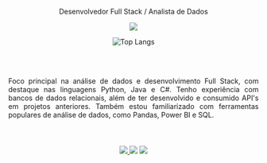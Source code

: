 <p align="center">Desenvolvedor Full Stack / Analista de Dados</p>

<p align="center">
  <a href="https://skillicons.dev">
    <img src="https://skillicons.dev/icons?i=py,java,c,opencv,django,html,css,dotnet,mysql" />
  </a>
</p>

<div align="center">
    <img src="https://github-readme-stats.vercel.app/api/top-langs/?username=JiqueGR&layout=compact" alt="Top Langs">
</div>

<br><br>
<p style="text-align: justify; margin-bottom: 20px;">
Foco principal na análise de dados e desenvolvimento Full Stack, com destaque nas linguagens Python, Java e C#. Tenho experiência com bancos de dados relacionais, além de ter desenvolvido e consumido API's em projetos anteriores. Também estou familiarizado com ferramentas populares de análise de dados, como Pandas, Power BI e SQL. 
</p><br><br>


<div align="center">
  <a href="https://www.linkedin.com/in/joao-henrique-ravelli/">
    <img src="https://skillicons.dev/icons?i=linkedin" /> 
  </a> 
  <a>
    <img src="https://skillicons.dev/icons?i=discord" /> 
   </a>
  <a>
    <img src="https://skillicons.dev/icons?i=gmail" /> 
  </a>
</div>


